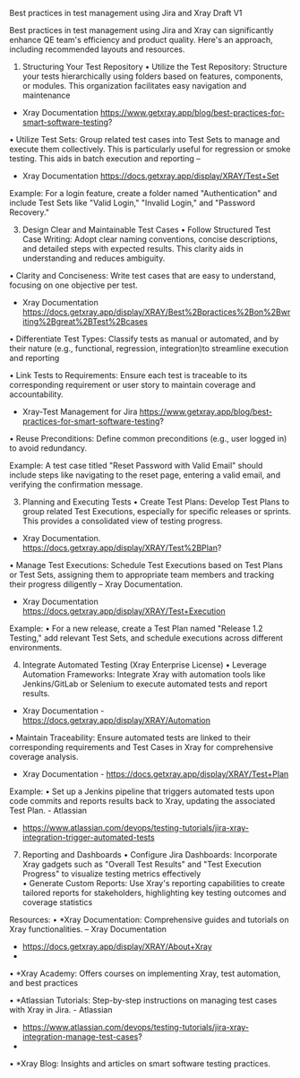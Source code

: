 Best practices in test management using Jira and Xray
Draft V1

Best practices in test management using Jira and Xray can significantly enhance QE team's efficiency and product quality. Here's an approach, including recommended layouts and resources.
 
1. Structuring Your Test Repository
•	Utilize the Test Repository: Structure your tests hierarchically using folders based on features, components, or modules. This organization facilitates easy navigation and maintenance
  * Xray Documentation https://www.getxray.app/blog/best-practices-for-smart-software-testing?

•	Utilize Test Sets: Group related test cases into Test Sets to manage and execute them collectively. This is particularly useful for regression or smoke testing. This aids in batch execution and reporting – 
  * Xray Documentation  https://docs.getxray.app/display/XRAY/Test+Set


Example:
For a login feature, create a folder named "Authentication" and include Test Sets like "Valid Login," "Invalid Login," and "Password Recovery."

3. Design Clear and Maintainable Test Cases
•	Follow Structured Test Case Writing: Adopt clear naming conventions, concise descriptions, and detailed steps with expected results. This clarity aids in understanding and reduces ambiguity.

•	Clarity and Conciseness: Write test cases that are easy to understand, focusing on one objective per test.  
   * Xray Documentation   https://docs.getxray.app/display/XRAY/Best%2Bpractices%2Bon%2Bwriting%2Bgreat%2BTest%2Bcases
     
•	Differentiate Test Types: Classify tests as manual or automated, and by their nature (e.g., functional, regression, integration)to streamline execution and reporting

•	Link Tests to Requirements: Ensure each test is traceable to its corresponding requirement or user story to maintain coverage and accountability.  
* Xray-Test Management for Jira https://www.getxray.app/blog/best-practices-for-smart-software-testing?

•	Reuse Preconditions: Define common preconditions (e.g., user logged in) to avoid redundancy.

Example:
A test case titled "Reset Password with Valid Email" should include steps like navigating to the reset page, entering a valid email, and verifying the confirmation message.

3. Planning and Executing Tests 
•	Create Test Plans: Develop Test Plans to group related Test Executions, especially for specific releases or sprints. This provides a consolidated view of testing progress.
 * Xray Documentation.   https://docs.getxray.app/display/XRAY/Test%2BPlan?
   
•	Manage Test Executions: Schedule Test Executions based on Test Plans or Test Sets, assigning them to appropriate team members and tracking their progress diligently – Xray Documentation.
 * Xray Documentation https://docs.getxray.app/display/XRAY/Test+Execution

Example:
•	For a new release, create a Test Plan named "Release 1.2 Testing," add relevant Test Sets, and schedule executions across different environments.

4. Integrate Automated Testing (Xray Enterprise License)
•	Leverage Automation Frameworks: Integrate Xray with automation tools like Jenkins/GitLab or Selenium to execute automated tests and report results.
 * Xray Documentation - https://docs.getxray.app/display/XRAY/Automation

•	Maintain Traceability: Ensure automated tests are linked to their corresponding requirements and Test Cases in Xray for comprehensive coverage analysis. 
 * Xray Documentation - https://docs.getxray.app/display/XRAY/Test+Plan

Example:
•	Set up a Jenkins pipeline that triggers automated tests upon code commits and reports results back to Xray, updating the associated Test Plan. - Atlassian
* https://www.atlassian.com/devops/testing-tutorials/jira-xray-integration-trigger-automated-tests


7. Reporting and Dashboards 
•	Configure Jira Dashboards: Incorporate Xray gadgets such as "Overall Test Results" and "Test Execution Progress" to visualize testing metrics effectively   
•	Generate Custom Reports: Use Xray's reporting capabilities to create tailored reports for stakeholders, highlighting key testing outcomes and coverage statistics 
 
Resources:
•	*Xray Documentation:  Comprehensive guides and tutorials on Xray functionalities.   – Xray Documentation
   - https://docs.getxray.app/display/XRAY/About+Xray
   - 
•	*Xray Academy:  Offers courses on implementing Xray, test automation, and best practices

•	*Atlassian Tutorials:  Step-by-step instructions on managing test cases with Xray in Jira. - Atlassian
   - https://www.atlassian.com/devops/testing-tutorials/jira-xray-integration-manage-test-cases?
   - 
•	*Xray Blog:  Insights and articles on smart software testing practices.   
 

 


